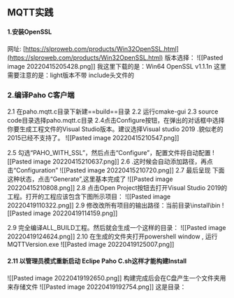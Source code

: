 ## MQTT实践
#### 1.安装OpenSSL
网址: [https://slproweb.com/products/Win32OpenSSL.html](https://slproweb.com/products/Win32OpenSSL.html) 
版本选择：
![[Pasted image 20220415205428.png]]
我这里下载的是：Win64 OpenSSL v1.1.1n
这里需要注意的是：light版本不带 include头文件的
### 2.编译Paho C客户端
2.1 在paho.mqtt.c目录下新建==build==目录
2.2 运行cmake-gui
2.3 source code目录选择paho.mqtt.c目录
2.4点击Configure按钮，在弹出的对话框中选择你要生成工程文件的Visual Studio版本。建议选择Visual studio 2019 .貌似老的2015已经不支持了。
![[Pasted image 20220415210547.png]]

2.5 勾选“PAHO_WITH_SSL”，然后点击“Configure”，配置文件将自动配置
![[Pasted image 20220415210637.png]]
2.6 .这时候会自动添加路径，再点击“Configuration”
![[Pasted image 20220415210720.png]]
2.7 最后呈现 下面这种状态，点击“Generate”,这里基本完成了
![[Pasted image 20220415210808.png]]
2.8  点击Open Project按钮去打开Visual Studio 2019的工程。打开的工程应该包含下图所示项目：
![[Pasted image 20220419110322.png]]
2.9 修改改所有项目的输出路径：当前目录\install\bin
![[Pasted image 20220419114159.png]]
 
2.9 完全编译ALL_BUILD工程。然后就会生成一个这样的目录：
![[Pasted image 20220419124624.png]]
2.10 在生成的文件夹打开powershell window , 运行 MQTTVersion.exe
![[Pasted image 20220419125007.png]]
#### 2.11 以管理员模式重新启动  Eclipe Paho C.sh这样才能构建Install
![[Pasted image 20220419192650.png]]
构建完成后会在C盘产生一个文件夹用来存储文件
![[Pasted image 20220419192754.png]]
这是目录：
